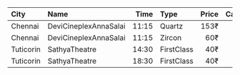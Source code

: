 | City      | Name                  |  Time | Type       | Price | Capacity | Booked |
| :-------- | :-------------------- | ----: | :--------- | ----: | -------: | -----: |
| Chennai   | DeviCineplexAnnaSalai | 11:15 | Quartz     |  153₹ |      242 |    122 |
| Chennai   | DeviCineplexAnnaSalai | 11:15 | Zircon     |   60₹ |       27 |     27 |
| Tuticorin | SathyaTheatre         | 14:30 | FirstClass |   40₹ |      100 |      0 |
| Tuticorin | SathyaTheatre         | 18:30 | FirstClass |   40₹ |      100 |      0 |
